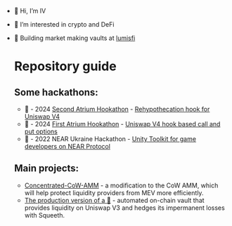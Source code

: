 - 👋 Hi, I’m IV
- 👀 I’m interested in crypto and DeFi
- 💞️ Building market making vaults at [lumisfi](https://x.com/lumisfi_)

  # Repository guide

  ## Some hackathons:

  - 🥈 - 2024 [Second Atrium Hookathon](https://x.com/AtriumAcademy/status/1838997297507574176) - [Rehypothecation hook for Uniswap V4](https://github.com/ivanvolov/unicord)
  - 🎉 - 2024 [First Atrium Hookathon](https://x.com/LisVikkk/status/1804902448219254852) - [Uniswap V4 hook based call and put options](https://github.com/ivanvolov/v4-options)
  - 🥇 - 2022 NEAR Ukraine Hackathon - [Unity Toolkit for game developers on NEAR Protocol](https://github.com/metaseed-project/metaseed-unity-toolkit)

  ## Main projects: 
  - [Concentrated-CoW-AMM](https://github.com/ivanvolov/Concentrated-CoW-AMM) - a modification to the CoW AMM, which will help protect liquidity providers from MEV more efficiently.
  - [The production version of a 🦔](https://github.com/Liqui-space/hedgehog) - automated on-chain vault that provides liquidity on Uniswap V3 and hedges its impermanent losses with Squeeth.
